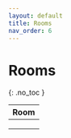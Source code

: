 ```yaml
---
layout: default
title: Rooms
nav_order: 6
---
```


# Rooms
{: .no_toc }

| Room |
| :--- |
|      |
|      |
|      |

